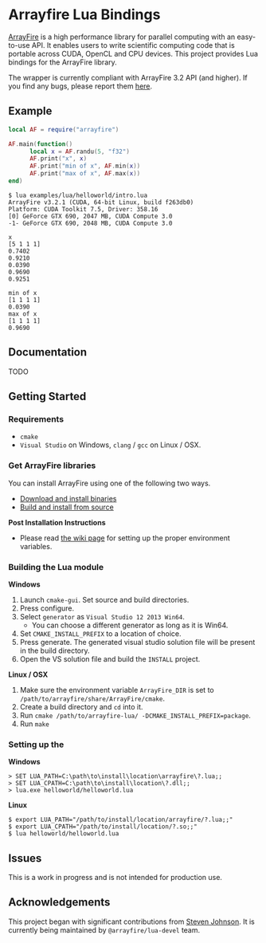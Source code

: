 # Arrayfire Lua Bindings

[ArrayFire](https://github.com/arrayfire/arrayfire) is a high performance library for parallel computing with an easy-to-use API. It enables users to write scientific computing code that is portable across CUDA, OpenCL and CPU devices. This project provides Lua bindings for the ArrayFire library.

The wrapper is currently compliant with ArrayFire 3.2 API (and higher). If you find any bugs, please report them [here](https://github.com/arrayfire/arrayfire-lua/issues).

## Example

```lua
local AF = require("arrayfire")

AF.main(function()
      local x = AF.randu(5, "f32")
      AF.print("x", x)
      AF.print("min of x", AF.min(x))
      AF.print("max of x", AF.max(x))
end)
```

```
$ lua examples/lua/helloworld/intro.lua
ArrayFire v3.2.1 (CUDA, 64-bit Linux, build f263db0)
Platform: CUDA Toolkit 7.5, Driver: 358.16
[0] GeForce GTX 690, 2047 MB, CUDA Compute 3.0
-1- GeForce GTX 690, 2048 MB, CUDA Compute 3.0

x
[5 1 1 1]
0.7402
0.9210
0.0390
0.9690
0.9251

min of x
[1 1 1 1]
0.0390
max of x
[1 1 1 1]
0.9690

```

## Documentation

TODO

## Getting Started

### Requirements

- `cmake`
- `Visual Studio` on Windows, `clang` / `gcc` on Linux / OSX.

### Get ArrayFire libraries

You can install ArrayFire using one of the following two ways.

- [Download and install binaries](https://arrayfire.com/download)
- [Build and install from source](https://github.com/arrayfire/arrayfire)

**Post Installation Instructions**

- Please read [the wiki page](https://github.com/arrayfire/arrayfire-lua/wiki) for setting up the proper environment variables.

### Building the Lua module

**Windows**

1. Launch `cmake-gui`. Set source and build directories.
2. Press configure.
3. Select `generator` as `Visual Studio 12 2013 Win64`.
   - You can choose a different generator as long as it is Win64.
4. Set `CMAKE_INSTALL_PREFIX` to a location of choice.
5. Press generate. The generated visual studio solution file will be present in the build directory.
6. Open the VS solution file and build the `INSTALL` project.

**Linux / OSX**

1. Make sure the environment variable `ArrayFire_DIR` is set to `/path/to/arrayfire/share/ArrayFire/cmake`.
2. Create a build directory and `cd` into it.
3. Run `cmake /path/to/arrayfire-lua/ -DCMAKE_INSTALL_PREFIX=package`.
4. Run `make`

### Setting up the

**Windows**

    > SET LUA_PATH=C:\path\to\install\location\arrayfire\?.lua;;
    > SET LUA_CPATH=C:\path\to\install\location\?.dll;;
    > lua.exe helloworld/helloworld.lua

**Linux**

    $ export LUA_PATH="/path/to/install/location/arrayfire/?.lua;;"
    $ export LUA_CPATH="/path/to/install/location/?.so;;"
    $ lua helloworld/helloworld.lua

## Issues

This is a work in progress and is not intended for production use.

## Acknowledgements

This project began with significant contributions from [Steven Johnson](https://github.com/ggcrunchy). It is currently being maintained by `@arrayfire/lua-devel` team.
